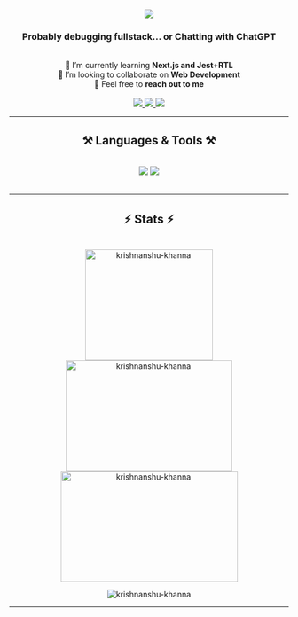 <h1 align="center">
  <img src="https://readme-typing-svg.herokuapp.com/?color=603DF7FF&font=monospace&size=35&center=true&vCenter=true&width=500&height=70&duration=4000&lines=Hi+There!+👋;+I'm+Krishnanshu!;" />
</h1>

<h3 align="center">Probably debugging fullstack... or Chatting with ChatGPT</h3>

<br/>

<div align="center">
  🌱 I’m currently learning <strong>Next.js and Jest+RTL</strong><br>
  🔭 I’m looking to collaborate on <strong>Web Development</strong><br>
  💬 Feel free to <strong>reach out to me</strong>
</div>
<br/>

<div align="center"> 
  <a href="mailto:krishnanshu.khanna@gmail.com">
    <img src="https://img.shields.io/badge/Gmail-333333?style=flat&logo=gmail&logoColor=red" />
  </a>
  <a href="https://linkedin.com/in/krishnanshu-khanna" target="_blank">
    <img src="https://img.shields.io/badge/LinkedIn-0077B5?style=flat&logo=linkedin&logoColor=white" />
  </a>
  <a href="https://twitter.com/lunaticfellla" target="_blank">
    <img src="https://img.shields.io/badge/X-000000?style=flat&logo=x&logoColor=white" />
  </a>
</div>

<hr/>

<h2 align="center">⚒️ Languages & Tools ⚒️</h2>
<br/>
<div align="center">
  <img src="https://skillicons.dev/icons?i=react,next,typescript,js,nodejs,mongodb,express,nest,git,github" />
  <img src="https://skillicons.dev/icons?i=html,css,bootstrap,tailwind,scss,java,firebase,mysql,figma,jest" /><br>
</div>

<br/>
<hr/>

<h2 align="center">⚡ Stats ⚡</h2>
<br>
<div align="center" style="display: flex; flex-wrap: wrap; justify-content: space-around;">
  <img src="https://github-readme-stats.vercel.app/api/top-langs?username=krishnanshu-khanna&show_icons=true&layout=compact" alt="krishnanshu-khanna" width="230" height="200" />
  <img src="https://github-readme-stats.vercel.app/api?username=krishnanshu-khanna&show_icons=true&locale=en" alt="krishnanshu-khanna" width="300" height="200" />
  <img src="https://github-readme-streak-stats.herokuapp.com/?user=krishnanshu-khanna&" alt="krishnanshu-khanna" width="319" height="200" />
</div>
  <p align="center"> <img src="https://komarev.com/ghpvc/?username=krishnanshu-khanna&label=Profile%20views&color=0e75b6&style=flat&color=blueviolet" alt="krishnanshu-khanna" /> </p>

<hr/>


<!--
**Krishnanshu-Khanna/Krishnanshu-Khanna** is a ✨ _special_ ✨ repository because its `README.md` (this file) appears on your GitHub profile.

Here are some ideas to get you started:

- 🔭 I’m currently working on ...
- 🌱 I’m currently learning ...
- 👯 I’m looking to collaborate on ...
- 🤔 I’m looking for help with ...
- 💬 Ask me about ...
- 📫 How to reach me: ...
- 😄 Pronouns: ...
- ⚡ Fun fact: ...
-->
